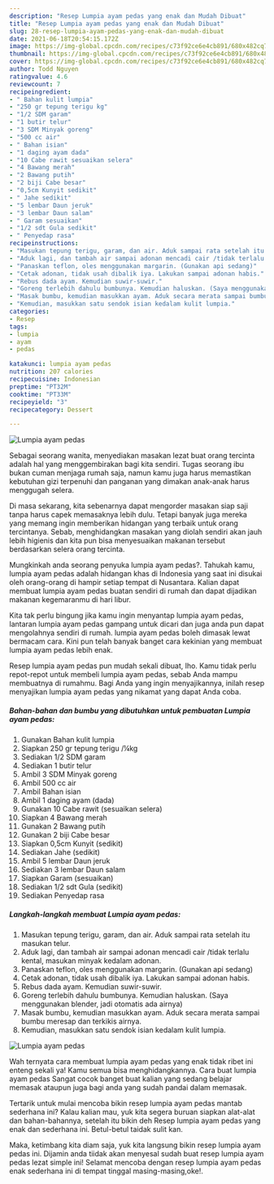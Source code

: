 ```yaml
---
description: "Resep Lumpia ayam pedas yang enak dan Mudah Dibuat"
title: "Resep Lumpia ayam pedas yang enak dan Mudah Dibuat"
slug: 28-resep-lumpia-ayam-pedas-yang-enak-dan-mudah-dibuat
date: 2021-06-18T20:54:15.172Z
image: https://img-global.cpcdn.com/recipes/c73f92ce6e4cb891/680x482cq70/lumpia-ayam-pedas-foto-resep-utama.jpg
thumbnail: https://img-global.cpcdn.com/recipes/c73f92ce6e4cb891/680x482cq70/lumpia-ayam-pedas-foto-resep-utama.jpg
cover: https://img-global.cpcdn.com/recipes/c73f92ce6e4cb891/680x482cq70/lumpia-ayam-pedas-foto-resep-utama.jpg
author: Todd Nguyen
ratingvalue: 4.6
reviewcount: 7
recipeingredient:
- " Bahan kulit lumpia"
- "250 gr tepung terigu kg"
- "1/2 SDM garam"
- "1 butir telur"
- "3 SDM Minyak goreng"
- "500 cc air"
- " Bahan isian"
- "1 daging ayam dada"
- "10 Cabe rawit sesuaikan selera"
- "4 Bawang merah"
- "2 Bawang putih"
- "2 biji Cabe besar"
- "0,5cm Kunyit sedikit"
- " Jahe sedikit"
- "5 lembar Daun jeruk"
- "3 lembar Daun salam"
- " Garam sesuaikan"
- "1/2 sdt Gula sedikit"
- " Penyedap rasa"
recipeinstructions:
- "Masukan tepung terigu, garam, dan air. Aduk sampai rata setelah itu masukan telur."
- "Aduk lagi, dan tambah air sampai adonan mencadi cair /tidak terlalu kental, masukan minyak kedalam adonan."
- "Panaskan teflon, oles menggunakan margarin. (Gunakan api sedang)"
- "Cetak adonan, tidak usah dibalik iya. Lakukan sampai adonan habis."
- "Rebus dada ayam. Kemudian suwir-suwir."
- "Goreng terlebih dahulu bumbunya. Kemudian haluskan. (Saya menggunakan blender, jadi otomatis ada airnya)"
- "Masak bumbu, kemudian masukkan ayam. Aduk secara merata sampai bumbu meresap dan terkikis airnya."
- "Kemudian, masukkan satu sendok isian kedalam kulit lumpia."
categories:
- Resep
tags:
- lumpia
- ayam
- pedas

katakunci: lumpia ayam pedas 
nutrition: 207 calories
recipecuisine: Indonesian
preptime: "PT32M"
cooktime: "PT33M"
recipeyield: "3"
recipecategory: Dessert

---
```



![Lumpia ayam pedas](https://img-global.cpcdn.com/recipes/c73f92ce6e4cb891/680x482cq70/lumpia-ayam-pedas-foto-resep-utama.jpg)

Sebagai seorang wanita, menyediakan masakan lezat buat orang tercinta adalah hal yang menggembirakan bagi kita sendiri. Tugas seorang ibu bukan cuman menjaga rumah saja, namun kamu juga harus memastikan kebutuhan gizi terpenuhi dan panganan yang dimakan anak-anak harus menggugah selera.

Di masa  sekarang, kita sebenarnya dapat mengorder masakan siap saji tanpa harus capek memasaknya lebih dulu. Tetapi banyak juga mereka yang memang ingin memberikan hidangan yang terbaik untuk orang tercintanya. Sebab, menghidangkan masakan yang diolah sendiri akan jauh lebih higienis dan kita pun bisa menyesuaikan makanan tersebut berdasarkan selera orang tercinta. 



Mungkinkah anda seorang penyuka lumpia ayam pedas?. Tahukah kamu, lumpia ayam pedas adalah hidangan khas di Indonesia yang saat ini disukai oleh orang-orang di hampir setiap tempat di Nusantara. Kalian dapat membuat lumpia ayam pedas buatan sendiri di rumah dan dapat dijadikan makanan kegemaranmu di hari libur.

Kita tak perlu bingung jika kamu ingin menyantap lumpia ayam pedas, lantaran lumpia ayam pedas gampang untuk dicari dan juga anda pun dapat mengolahnya sendiri di rumah. lumpia ayam pedas boleh dimasak lewat bermacam cara. Kini pun telah banyak banget cara kekinian yang membuat lumpia ayam pedas lebih enak.

Resep lumpia ayam pedas pun mudah sekali dibuat, lho. Kamu tidak perlu repot-repot untuk membeli lumpia ayam pedas, sebab Anda mampu membuatnya di rumahmu. Bagi Anda yang ingin menyajikannya, inilah resep menyajikan lumpia ayam pedas yang nikamat yang dapat Anda coba.

<!--inarticleads1-->

##### Bahan-bahan dan bumbu yang dibutuhkan untuk pembuatan Lumpia ayam pedas:

1. Gunakan  Bahan kulit lumpia
1. Siapkan 250 gr tepung terigu /¼kg
1. Sediakan 1/2 SDM garam
1. Sediakan 1 butir telur
1. Ambil 3 SDM Minyak goreng
1. Ambil 500 cc air
1. Ambil  Bahan isian
1. Ambil 1 daging ayam (dada)
1. Gunakan 10 Cabe rawit (sesuaikan selera)
1. Siapkan 4 Bawang merah
1. Gunakan 2 Bawang putih
1. Gunakan 2 biji Cabe besar
1. Siapkan 0,5cm Kunyit (sedikit)
1. Sediakan  Jahe (sedikit)
1. Ambil 5 lembar Daun jeruk
1. Sediakan 3 lembar Daun salam
1. Siapkan  Garam (sesuaikan)
1. Sediakan 1/2 sdt Gula (sedikit)
1. Sediakan  Penyedap rasa




<!--inarticleads2-->

##### Langkah-langkah membuat Lumpia ayam pedas:

1. Masukan tepung terigu, garam, dan air. Aduk sampai rata setelah itu masukan telur.
1. Aduk lagi, dan tambah air sampai adonan mencadi cair /tidak terlalu kental, masukan minyak kedalam adonan.
1. Panaskan teflon, oles menggunakan margarin. (Gunakan api sedang)
1. Cetak adonan, tidak usah dibalik iya. Lakukan sampai adonan habis.
1. Rebus dada ayam. Kemudian suwir-suwir.
1. Goreng terlebih dahulu bumbunya. Kemudian haluskan. (Saya menggunakan blender, jadi otomatis ada airnya)
1. Masak bumbu, kemudian masukkan ayam. Aduk secara merata sampai bumbu meresap dan terkikis airnya.
1. Kemudian, masukkan satu sendok isian kedalam kulit lumpia.
<img src="//assets-global.cpcdn.com/assets/icons/button_play-2c75c40dde080a61004c1f40b05d8f140eaff45d7e9e6481dc71c63d2e7c4909.png" alt="Lumpia ayam pedas">



Wah ternyata cara membuat lumpia ayam pedas yang enak tidak ribet ini enteng sekali ya! Kamu semua bisa menghidangkannya. Cara buat lumpia ayam pedas Sangat cocok banget buat kalian yang sedang belajar memasak ataupun juga bagi anda yang sudah pandai dalam memasak.

Tertarik untuk mulai mencoba bikin resep lumpia ayam pedas mantab sederhana ini? Kalau kalian mau, yuk kita segera buruan siapkan alat-alat dan bahan-bahannya, setelah itu bikin deh Resep lumpia ayam pedas yang enak dan sederhana ini. Betul-betul taidak sulit kan. 

Maka, ketimbang kita diam saja, yuk kita langsung bikin resep lumpia ayam pedas ini. Dijamin anda tiidak akan menyesal sudah buat resep lumpia ayam pedas lezat simple ini! Selamat mencoba dengan resep lumpia ayam pedas enak sederhana ini di tempat tinggal masing-masing,oke!.

